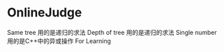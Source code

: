 OnlineJudge
===========
Same tree 用的是递归的求法
Depth of tree 用的是递归的求法
Single number 用的是C++中的异或操作
For Learning
